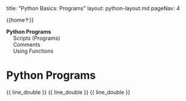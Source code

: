 <frontmatter>
title: "Python Basics: Programs"
layout: python-layout.md
pageNav: 4
</frontmatter>

<div class="website-content" id="main">
<div id="toc">

{{home↑}}
* [**Python Programs**](#python-programs)
  * [Scripts (Programs)](#scripts-programs)
  * [Comments](#comments)
  * [Using Functions](#using-functions)
  
</div>
<div id="main">

# Python Programs

<include src="../scripts/text.md" />{{ line_double }}
<include src="../comments/text.md" />{{ line_double }}
<include src="../usingFunctions/text.md" />{{ line_double }}

</div>
</div>